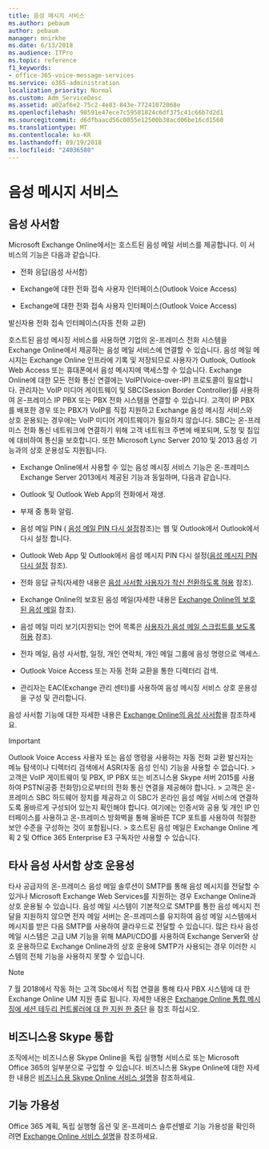 ```yaml
---
title: 음성 메시지 서비스
ms.author: pebaum
author: pebaum
manager: mnirkhe
ms.date: 6/13/2018
ms.audience: ITPro
ms.topic: reference
f1_keywords:
- office-365-voice-message-services
ms.service: o365-administration
localization_priority: Normal
ms.custom: Adm_ServiceDesc
ms.assetid: a02af6e2-75c2-4e83-843e-77241072068e
ms.openlocfilehash: 98591e47ece7c59581824c6df375c41c66b7d2d1
ms.sourcegitcommit: d6dfbaacd56c0855e12500b38acd06be16cd1560
ms.translationtype: MT
ms.contentlocale: ko-KR
ms.lasthandoff: 09/19/2018
ms.locfileid: "24036580"
---
```

# <a name="voice-message-services"></a>음성 메시지 서비스

## <a name="voice-mail"></a>음성 사서함

Microsoft Exchange Online에서는 호스트된 음성 메일 서비스를 제공합니다. 이 서비스의 기능은 다음과 같습니다.
  
- 전화 응답(음성 사서함)
    
- Exchange에 대한 전화 접속 사용자 인터페이스(Outlook Voice Access)
    
- Exchange에 대한 전화 접속 사용자 인터페이스(Outlook Voice Access)
    
발신자용 전화 접속 인터페이스(자동 전화 교환)
  
호스트된 음성 메시징 서비스를 사용하면 기업의 온-프레미스 전화 시스템을 Exchange Online에서 제공하는 음성 메일 서비스에 연결할 수 있습니다. 음성 메일 메시지는 Exchange Online 인프라에 기록 및 저장되므로 사용자가 Outlook, Outlook Web Access 또는 휴대폰에서 음성 메시지에 액세스할 수 있습니다. Exchange Online에 대한 모든 전화 통신 연결에는 VoIP(Voice-over-IP) 프로토콜이 필요합니다. 관리자는 VoIP 미디어 게이트웨이 및 SBC(Session Border Controller)를 사용하여 온-프레미스 IP PBX 또는 PBX 전화 시스템을 연결할 수 있습니다. 고객이 IP PBX를 배포한 경우 또는 PBX가 VoIP를 직접 지원하고 Exchange 음성 메시징 서비스와 상호 운용되는 경우에는 VoIP 미디어 게이트웨이가 필요하지 않습니다. SBC는 온-프레미스 전화 통신 네트워크에 연결하기 위해 고객 네트워크 주변에 배포되며, 도청 및 침입에 대비하여 통신을 보호합니다. 또한 Microsoft Lync Server 2010 및 2013 음성 기능과의 상호 운용성도 지원됩니다.
  
- Exchange Online에서 사용할 수 있는 음성 메시징 서비스 기능은 온-프레미스 Exchange Server 2013에서 제공된 기능과 동일하며, 다음과 같습니다.
    
- Outlook 및 Outlook Web App의 전화에서 재생.
    
- 부재 중 통화 알림.
    
- 음성 메일 PIN ( [음성 메일 PIN 다시 설정](https://go.microsoft.com/fwlink/p/?LinkId=286328)참조)는 웹 및 Outlook에서 Outlook에서 다시 설정 합니다.
    
- Outlook Web App 및 Outlook에서 음성 메시지 PIN 다시 설정([음성 메시지 PIN 다시 설정](https://go.microsoft.com/fwlink/p/?LinkId=271794) 참조). 
    
- 전화 응답 규칙(자세한 내용은 [음성 사서함 사용자가 착신 전환하도록 허용](https://go.microsoft.com/fwlink/p/?LinkId=271795) 참조). 
    
- Exchange Online의 보호된 음성 메일(자세한 내용은 [Exchange Online의 보호된 음성 메일](https://go.microsoft.com/fwlink/p/?LinkId=271796) 참조). 
    
- 음성 메일 미리 보기(지원되는 언어 목록은 [사용자가 음성 메일 스크립트를 보도록 허용](https://go.microsoft.com/fwlink/p/?LinkId=271797) 참조). 
    
- 전자 메일, 음성 사서함, 일정, 개인 연락처, 개인 메일 그룹에 음성 명령으로 액세스.
    
- Outlook Voice Access 또는 자동 전화 교환을 통한 디렉터리 검색.
    
- 관리자는 EAC(Exchange 관리 센터)를 사용하여 음성 메시징 서비스 상호 운용성을 구성 및 관리합니다.
    
음성 사서함 기능에 대한 자세한 내용은 [Exchange Online의 음성 사서함](https://go.microsoft.com/fwlink/p/?LinkId=271798)을 참조하세요.
  
> [!IMPORTANT]
> Outlook Voice Access 사용자 또는 음성 명령을 사용하는 자동 전화 교환 발신자는 메뉴 탐색이나 디렉터리 검색에서 ASR(자동 음성 인식) 기능을 사용할 수 없습니다. > 고객은 VoIP 게이트웨이 및 PBX, IP PBX 또는 비즈니스용 Skype 서버 2015를 사용하여 PSTN(공중 전화망)으로부터의 전화 통신 연결을 제공해야 합니다. > 고객은 온-프레미스 SBC 하드웨어 장치를 제공하고 이 SBC가 온라인 음성 메일 서비스에 연결하도록 올바르게 구성되어 있는지 확인해야 합니다. 여기에는 인증서와 공용 및 개인 IP 인터페이스를 사용하고 온-프레미스 방화벽을 통해 올바른 TCP 포트를 사용하여 적절한 보안 수준을 구성하는 것이 포함됩니다. > 호스트된 음성 메일은 Exchange Online 계획 2 및 Office 365 Enterprise E3 구독자만 사용할 수 있습니다. 
  
## <a name="third-party-voice-mail-interoperability"></a>타사 음성 사서함 상호 운용성

타사 공급자의 온-프레미스 음성 메일 솔루션이 SMTP를 통해 음성 메시지를 전달할 수 있거나 Microsoft Exchange Web Services를 지원하는 경우 Exchange Online과 상호 운용될 수 있습니다. 음성 메일 시스템이 기본적으로 SMTP를 통한 음성 메시지 전달을 지원하지 않으면 전자 메일 서버는 온-프레미스를 유지하여 음성 메일 시스템에서 메시지를 받은 다음 SMTP를 사용하여 클라우드로 전달할 수 있습니다. 많은 타사 음성 메일 시스템은 고급 UM 기능을 위해 MAPI/CDO를 사용하여 Exchange Server와 상호 운용하므로 Exchange Online과의 상호 운용에 SMTP가 사용되는 경우 이러한 시스템의 전체 기능을 사용하지 못할 수 있습니다.
  
> [!NOTE]
> 7 월 2018에서 작동 하는 고객 Sbc에서 직접 연결을 통해 타사 PBX 시스템에 대 한 Exchange Online UM 지원 종료 됩니다. 자세한 내용은 [Exchange Online 통합 메시징에 세션 테두리 컨트롤러에 대 한 지원 한 중단](https://blogs.technet.microsoft.com/exchange/2017/07/18/discontinuation-of-support-for-session-border-controllers-in-exchange-online-unified-messaging/) 을 참조 하십시오. 
  
## <a name="skype-for-business-integration"></a>비즈니스용 Skype 통합

조직에서는 비즈니스용 Skype Online을 독립 실행형 서비스로 또는 Microsoft Office 365의 일부분으로 구입할 수 있습니다. 비즈니스용 Skype Online에 대한 자세한 내용은 [비즈니스용 Skype Online 서비스 설명](../skype-for-business-online-service-description/skype-for-business-online-service-description.md)을 참조하세요.
  
## <a name="feature-availability"></a>기능 가용성

Office 365 계획, 독립 실행형 옵션 및 온-프레미스 솔루션별로 기능 가용성을 확인하려면 [Exchange Online 서비스 설명](exchange-online-service-description.md)을 참조하세요.
  

